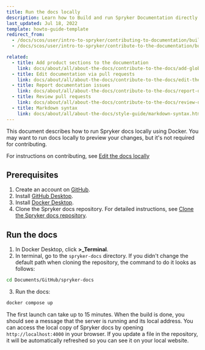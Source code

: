 ```yaml
---
title: Run the docs locally
description: Learn how to Build and run Spryker Documentation directly on your local machine with this guide.
last_updated: Jul 18, 2022
template: howto-guide-template
redirect_from:
  - /docs/scos/user/intro-to-spryker/contributing-to-documentation/building-the-documentation-site.html
  - /docs/scos/user/intro-to-spryker/contribute-to-the-documentation/build-the-documentation-site.html

related:
  - title: Add product sections to the documentation
    link: docs/about/all/about-the-docs/contribute-to-the-docs/add-global-sections-to-the-docs.html
  - title: Edit documentation via pull requests
    link: docs/about/all/about-the-docs/contribute-to-the-docs/edit-the-docs-using-a-web-browser.html
  - title: Report documentation issues
    link: docs/about/all/about-the-docs/contribute-to-the-docs/report-docs-issues.html
  - title: Review pull requests
    link: docs/about/all/about-the-docs/contribute-to-the-docs/review-docs-pull-requests.html
  - title: Markdown syntax
    link: docs/about/all/about-the-docs/style-guide/markdown-syntax.html
---
```


This document describes how to run Spryker docs locally using Docker. You may want to run docs locally to preview your changes, but it's not required for contributing. 

For instructions on contributing, see [Edit the docs locally](/docs/about/all/about-the-docs/contribute-to-the-docs/edit-the-docs-locally.html)


## Prerequisites

1. Create an account on [GitHub](https://github.com/).
2. Install [GitHub Desktop](https://desktop.github.com/).
3. Install [Docker Desktop](https://www.docker.com/products/docker-desktop/).
4. Clone the Spryker docs repository. For detailed instructions, see [Clone the Spryker docs repository](https://docs.spryker.com/docs/about/all/about-the-docs/contribute-to-the-docs/edit-the-docs-locally.html#clone-the-spryker-docs-repository).


## Run the docs

1. In Docker Desktop, click **>_Terminal**.
2. In terminal, go to the `spryker-docs` directory. If you didn't change the default path when cloning the repository, the command to do it looks as follows:

```bash
cd Documents/GitHub/spryker-docs
```  

3. Run the docs:
```bash
docker compose up
```

The first launch can take up to 15 minutes. When the build is done, you should see a message that the server is running and its local address. You can access the local copy of Spryker docs by opening `http://localhost:4000` in your browser. If you update a file in the repository, it will be automatically refreshed so you can see it on your local website.















































